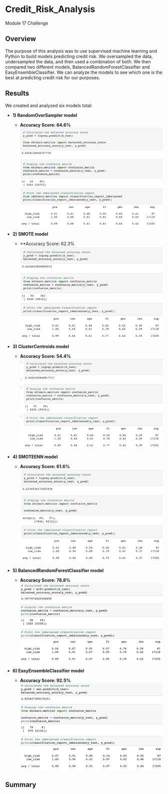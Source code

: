 # Credit_Risk_Analysis
Module 17 Challenge
## Overview
The purpose of this analysis was to use supervised machine learning and Python to build models predicting credit risk. We oversampled the data, undersampled the data, and then used a combination of both. We then compared two different models, BalancedRandomForestClassifier and EasyEnsembleClassifier. We can analyze the models to see which one is the best at predicting credit risk for our purposes.

## Results
We created and analyzed six models total:
* **1) RandomOverSampler model**
  * **Accuracy Score: 64.6%**
![image](https://github.com/aisligrace/Credit_Risk_Analysis/blob/main/Screen%20Shot%202022-04-29%20at%201.30.29%20PM.png)

* **2) SMOTE model**
  * **Accuracy Score: 62.3%
 ![image](https://github.com/aisligrace/Credit_Risk_Analysis/blob/main/Screen%20Shot%202022-04-29%20at%201.30.46%20PM.png)
 
* **3) ClusterCentroids model**
  * **Accuracy Score: 54.4%**
![image](https://github.com/aisligrace/Credit_Risk_Analysis/blob/main/Screen%20Shot%202022-04-29%20at%201.34.15%20PM.png)

* **4) SMOTEENN model**
  * **Accuracy Score: 61.6%**
![image](https://github.com/aisligrace/Credit_Risk_Analysis/blob/main/Screen%20Shot%202022-04-29%20at%201.38.33%20PM.png)

* **5) BalancedRandomForestClassifier model**
  * **Accuracy Score: 78.8%**
![image](https://github.com/aisligrace/Credit_Risk_Analysis/blob/main/Screen%20Shot%202022-04-29%20at%201.39.44%20PM.png)

* **6) EasyEnsembleClassifier model**
  * **Accuracy Score: 92.5%**
![image](https://github.com/aisligrace/Credit_Risk_Analysis/blob/main/Screen%20Shot%202022-04-29%20at%201.41.05%20PM.png)

## Summary
